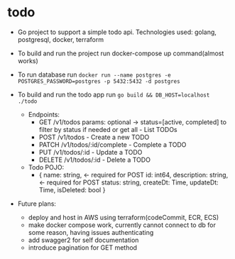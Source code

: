# todo
- Go project to support a simple todo api. Technologies used: golang, postgresql, docker, terraform

- To build and run the project run docker-compose up command(almost works)

- To run database run `docker run --name postgres -e POSTGRES_PASSWORD=postgres -p 5432:5432 -d postgres`

- To build and run the todo app run `go build && DB_HOST=localhost ./todo`
    - Endpoints: 
        - GET /v1/todos params: optional -> status=[active, completed] to filter by status if needed or get all - List TODOs
        - POST /v1/todos - Create a new TODO
        - PATCH /v1/todos/:id/complete - Complete a TODO
        - PUT /v1/todos/:id - Update a TODO
        - DELETE /v1/todos/:id - Delete a TODO
    - Todo POJO: 
        - {
            name: string, <- required for POST
            id: int64,
            description: string, <- required for POST
            status: string,
            createDt: Time,
            updateDt: Time,
            isDeleted: bool
        }

- Future plans:
    - deploy and host in AWS using terraform(codeCommit, ECR, ECS)
    - make docker compose work, currently cannot connect to db for some reason, having issues authenticating
    - add swagger2 for self documentation
    - introduce pagination for GET method

